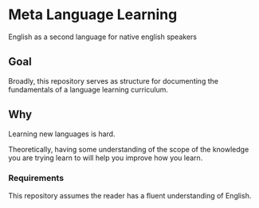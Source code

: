 # Meta Language Learning

English as a second language for native english speakers

## Goal

Broadly, this repository serves as structure for documenting the fundamentals of a language learning curriculum. 

## Why

Learning new languages is hard.

Theoretically, having some understanding of the scope of the knowledge you are trying learn to will help you improve how you learn.

### Requirements

This repository assumes the reader has a fluent understanding of English.